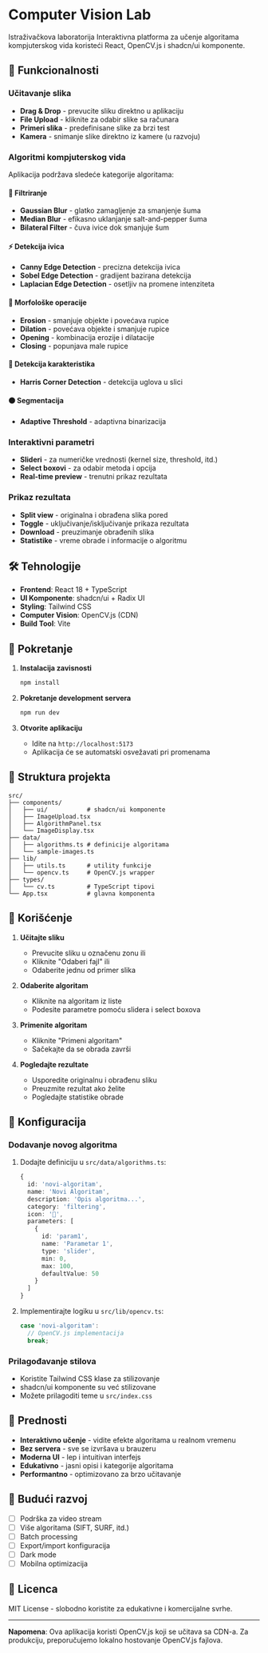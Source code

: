 # Computer Vision Lab
Istraživačkova laboratorija
Interaktivna platforma za učenje algoritama kompjuterskog vida koristeći React, OpenCV.js i shadcn/ui komponente.

## 🎯 Funkcionalnosti

### Učitavanje slika
- **Drag & Drop** - prevucite sliku direktno u aplikaciju
- **File Upload** - kliknite za odabir slike sa računara
- **Primeri slika** - predefinisane slike za brzi test
- **Kamera** - snimanje slike direktno iz kamere (u razvoju)

### Algoritmi kompjuterskog vida
Aplikacija podržava sledeće kategorije algoritama:

#### 🔵 Filtriranje
- **Gaussian Blur** - glatko zamagljenje za smanjenje šuma
- **Median Blur** - efikasno uklanjanje salt-and-pepper šuma
- **Bilateral Filter** - čuva ivice dok smanjuje šum

#### ⚡ Detekcija ivica
- **Canny Edge Detection** - precizna detekcija ivica
- **Sobel Edge Detection** - gradijent bazirana detekcija
- **Laplacian Edge Detection** - osetljiv na promene intenziteta

#### 🔻 Morfološke operacije
- **Erosion** - smanjuje objekte i povećava rupice
- **Dilation** - povećava objekte i smanjuje rupice
- **Opening** - kombinacija erozije i dilatacije
- **Closing** - popunjava male rupice

#### 📍 Detekcija karakteristika
- **Harris Corner Detection** - detekcija uglova u slici

#### ⚫ Segmentacija
- **Adaptive Threshold** - adaptivna binarizacija

### Interaktivni parametri
- **Slideri** - za numeričke vrednosti (kernel size, threshold, itd.)
- **Select boxovi** - za odabir metoda i opcija
- **Real-time preview** - trenutni prikaz rezultata

### Prikaz rezultata
- **Split view** - originalna i obrađena slika pored
- **Toggle** - uključivanje/isključivanje prikaza rezultata
- **Download** - preuzimanje obrađenih slika
- **Statistike** - vreme obrade i informacije o algoritmu

## 🛠️ Tehnologije

- **Frontend**: React 18 + TypeScript
- **UI Komponente**: shadcn/ui + Radix UI
- **Styling**: Tailwind CSS
- **Computer Vision**: OpenCV.js (CDN)
- **Build Tool**: Vite

## 🚀 Pokretanje

1. **Instalacija zavisnosti**
   ```bash
   npm install
   ```

2. **Pokretanje development servera**
   ```bash
   npm run dev
   ```

3. **Otvorite aplikaciju**
   - Idite na `http://localhost:5173`
   - Aplikacija će se automatski osvežavati pri promenama

## 📁 Struktura projekta

```
src/
├── components/
│   ├── ui/           # shadcn/ui komponente
│   ├── ImageUpload.tsx
│   ├── AlgorithmPanel.tsx
│   └── ImageDisplay.tsx
├── data/
│   ├── algorithms.ts # definicije algoritama
│   └── sample-images.ts
├── lib/
│   ├── utils.ts      # utility funkcije
│   └── opencv.ts     # OpenCV.js wrapper
├── types/
│   └── cv.ts         # TypeScript tipovi
└── App.tsx           # glavna komponenta
```

## 🎨 Korišćenje

1. **Učitajte sliku**
   - Prevucite sliku u označenu zonu ili
   - Kliknite "Odaberi fajl" ili
   - Odaberite jednu od primer slika

2. **Odaberite algoritam**
   - Kliknite na algoritam iz liste
   - Podesite parametre pomoću slidera i select boxova

3. **Primenite algoritam**
   - Kliknite "Primeni algoritam"
   - Sačekajte da se obrada završi

4. **Pogledajte rezultate**
   - Usporedite originalnu i obrađenu sliku
   - Preuzmite rezultat ako želite
   - Pogledajte statistike obrade

## 🔧 Konfiguracija

### Dodavanje novog algoritma

1. Dodajte definiciju u `src/data/algorithms.ts`:
   ```typescript
   {
     id: 'novi-algoritam',
     name: 'Novi Algoritam',
     description: 'Opis algoritma...',
     category: 'filtering',
     icon: '🔵',
     parameters: [
       {
         id: 'param1',
         name: 'Parametar 1',
         type: 'slider',
         min: 0,
         max: 100,
         defaultValue: 50
       }
     ]
   }
   ```

2. Implementirajte logiku u `src/lib/opencv.ts`:
   ```typescript
   case 'novi-algoritam':
     // OpenCV.js implementacija
     break;
   ```

### Prilagođavanje stilova

- Koristite Tailwind CSS klase za stilizovanje
- shadcn/ui komponente su već stilizovane
- Možete prilagoditi teme u `src/index.css`

## 🌟 Prednosti

- **Interaktivno učenje** - vidite efekte algoritama u realnom vremenu
- **Bez servera** - sve se izvršava u brauzeru
- **Moderna UI** - lep i intuitivan interfejs
- **Edukativno** - jasni opisi i kategorije algoritama
- **Performantno** - optimizovano za brzo učitavanje

## 🔮 Budući razvoj

- [ ] Podrška za video stream
- [ ] Više algoritama (SIFT, SURF, itd.)
- [ ] Batch processing
- [ ] Export/import konfiguracija
- [ ] Dark mode
- [ ] Mobilna optimizacija

## 📝 Licenca

MIT License - slobodno koristite za edukativne i komercijalne svrhe.

---

**Napomena**: Ova aplikacija koristi OpenCV.js koji se učitava sa CDN-a. Za produkciju, preporučujemo lokalno hostovanje OpenCV.js fajlova.
